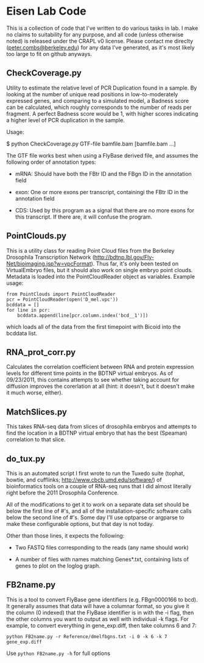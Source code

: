 Eisen Lab Code
==============

This is a collection of code that I've written to do various tasks in lab.  I
make no claims to suitability for any purpose, and all code (unless otherwise
noted) is released under the CRAPL v0 license.  Please contact me direclty
(peter.combs@berkeley.edu) for any data I've generated, as it's most likely too
large to fit on github anyways.

CheckCoverage.py
----------------

Utility to estimate the relative level of PCR Duplication found in a sample.
By looking at the number of unique read positions in low-to-moderately
expressed genes, and comparing to a simulated model, a Badness score can be
calculated, which roughly corresponds to the number of reads per fragment.  A
perfect Badness score would be 1, with higher scores indicating a higher level
of PCR duplication in the sample. 

Usage:

 $ python CheckCoverage.py GTF-file bamfile.bam [bamfile.bam ...]

The GTF file works best when using a FlyBase derived file, and assumes the
following order of annotation types:
 * mRNA: Should have both the FBtr ID and the FBgn ID in the annotation field

 * exon: One or more exons per transcript, containingi the FBtr ID in the
  annotation field

 * CDS: Used by this program as a signal that there are no more exons for this
  transcript.  If there are, it will confuse the program.

PointClouds.py
--------------

This is a utility class for reading Point Cloud files from the Berkeley
Drosophila Transcription Network
(http://bdtnp.lbl.gov/Fly-Net/bioimaging.jsp?w=vpcFormat). Thus far, it's only
been tested on VirtualEmbryo files, but it should also work on single embryo
point clouds.  Metadata is loaded into the PointCloudReader object as
variables.  Example usage:

    from PointClouds import PointCloudReader
    pcr = PointCloudReader(open('D_mel.vpc'))
    bcddata = []
    for line in pcr:
        bcddata.append(line[pcr.column.index('bcd__1')])

which loads all of the data from the first timepoint with Bicoid into the
bcddata list.

RNA\_prot\_corr.py
------------------
Calculates the correlation coefficient between RNA and protein expression
levels for different time points in the BDTNP virtual embryos.  As of
09/23/2011, this contains attempts to see whether taking account for diffusion
improves the corerlation at all (hint: it doesn't, but it doesn't make it much
worse, either).

MatchSlices.py
--------------
This takes RNA-seq data from slices of drosophila embryos and attempts to find
the location in a BDTNP virtual embryo that has the best (Speaman) correlation
to that slice.


do\_tux.py
---------

This is an automated script I first wrote to run the Tuxedo suite (tophat,
bowtie, and cufflinks; http://www.cbcb.umd.edu/software/) of bioinformatics
tools on a couple of RNA-seq runs that I did almost literally right before the
2011 Drosophila Conference.

All of the modifications to get it to work on a separate data set should be
below the first line of #'s, and all of the installation-specific software
calls below the second line of #'s. Some day I'll use optparse or argparse to
make these configurable options, but that day is not today.

Other than those lines, it expects the following:

 * Two FASTQ files corresponding to the reads (any name should work)

 * A number of files with names matching  Genes*.txt, containing lists of genes
   to plot on the loglog graph.

FB2name.py
----------

This is a tool to convert FlyBase gene identifiers (e.g. FBgn0000166 to bcd).
It generally assumes that data will have a columnar format, so you give it the
column (0 indexed)  that the FlyBase identifier is in with the -i flag, then
the other columns you want to output as well with individual -k flags.  For
example, to convert everything in gene_exp.diff, then take columns 6 and 7:

	python FB2name.py -r Reference/dmelfbgns.txt -i 0 -k 6 -k 7 gene_exp.diff

Use `python FB2name.py -h` for full options
